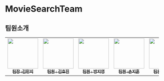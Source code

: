 # MovieSearchTeam

## 팀원소개
<table>
  <tbody>
    <tr>
      <td align="center"><a href="https://github.com/slsl2"><img src="https://avatars.githubusercontent.com/u/160477257?v=4" width="100px;" alt=""/><br /><sub><b> 팀장 :김민지 </b></sub></a><br /></td>
      <td align="center"><a href="https://github.com/hyowls"><img src="https://avatars.githubusercontent.com/u/90024085?v=4" width="100px;" alt=""/><br /><sub><b> 팀원 : 김효진 </b></sub></a><br /></td>
      <td align="center"><a href="https://github.com/ziiYOU/"><img src="https://avatars.githubusercontent.com/u/127167163?v=4" width="100px;" alt=""/><br /><sub><b> 팀원 : 방지영 </b></sub></a><br /></td>
      <td align="center"><a href="https://github.com/SonJihun507"><img src="https://avatars.githubusercontent.com/u/161002090?v=4" width="100px;" alt=""/><br /><sub><b> 팀원 :손지훈 </b></sub></a><br /></td>
        <td align="center"><a href="https://github.com/ejunyang"><img src="https://avatars.githubusercontent.com/u/167041908?v=4" width="100px;" alt=""/><br /><sub><b> 팀원 : 양이준 </b></sub></a><br /></td>
         <td align="center"><a href="https://github.com/computer-note"><img src="https://avatars.githubusercontent.com/u/165372628?v=4" width="100px;" alt=""/><br /><sub><b> 팀원 : 최진욱 </b></sub></a><br /></td>
    </tr>
  </tbody>
</table>
